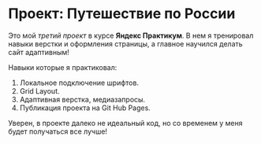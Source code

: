 # Проект: Путешествие по России



Это мой *третий проект* в курсе **Яндекс Практикум**.
В нем я тренировал навыки верстки и оформления страницы, а главное научился делать сайт адаптивным!

Навыки которые я практиковал:
1. Локальное подключение шрифтов.
2. Grid Layout.
3. Адаптивная верстка, медиазапросы.
4. Публикация проекта на Git Hub Pages.

Уверен, в проекте далеко не идеальный код, но со временем у меня будет получаться все лучше!

